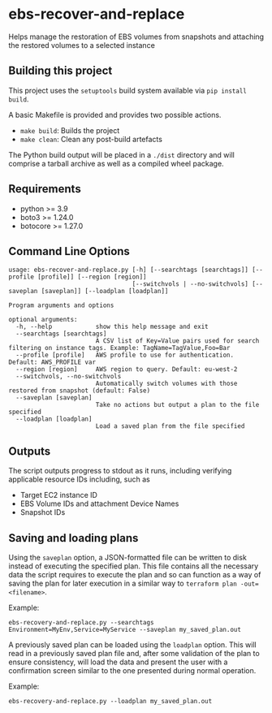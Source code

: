 # ebs-recover-and-replace

Helps manage the restoration of EBS volumes from snapshots and attaching the restored volumes to a selected instance

## Building this project

This project uses the `setuptools` build system available via `pip install build`.

A basic Makefile is provided and provides two possible actions.
* `make build`: Builds the project
* `make clean`: Clean any post-build artefacts

The Python build output will be placed in a `./dist` directory and will comprise a tarball archive as well as a compiled wheel package.

## Requirements

* python >= 3.9
* boto3 >= 1.24.0
* botocore >= 1.27.0

## Command Line Options

```
usage: ebs-recover-and-replace.py [-h] [--searchtags [searchtags]] [--profile [profile]] [--region [region]]
                                  [--switchvols | --no-switchvols] [--saveplan [saveplan]] [--loadplan [loadplan]]

Program arguments and options

optional arguments:
  -h, --help            show this help message and exit
  --searchtags [searchtags]
                        A CSV list of Key=Value pairs used for search filtering on instance tags. Example: TagName=TagValue,Foo=Bar
  --profile [profile]   AWS profile to use for authentication. Default: AWS_PROFILE var
  --region [region]     AWS region to query. Default: eu-west-2
  --switchvols, --no-switchvols
                        Automatically switch volumes with those restored from snapshot (default: False)
  --saveplan [saveplan]
                        Take no actions but output a plan to the file specified
  --loadplan [loadplan]
                        Load a saved plan from the file specified
```

## Outputs

The script outputs progress to stdout as it runs, including verifying applicable resource IDs including, such as

* Target EC2 instance ID
* EBS Volume IDs and attachment Device Names
* Snapshot IDs

## Saving and loading plans

Using the `saveplan` option, a JSON-formatted file can be written to disk instead of executing the specified plan. This file contains all the necessary data the script requires to execute the plan and so can function as a way of saving the plan for later execution in a similar way to `terraform plan -out=<filename>`.

Example:
```
ebs-recovery-and-replace.py --searchtags Environment=MyEnv,Service=MyService --saveplan my_saved_plan.out
```

A previously saved plan can be loaded using the `loadplan` option. This will read in a previously saved plan file and, after some validation of the plan to ensure consistency, will load the data and present the user with a confirmation screen similar to the one presented during normal operation.

Example:
```
ebs-recovery-and-replace.py --loadplan my_saved_plan.out
```
